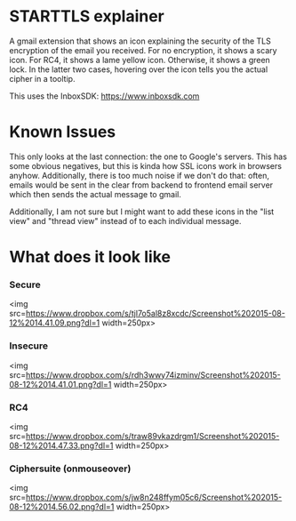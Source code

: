 # STARTTLS explainer
A gmail extension that shows an icon explaining the security of the TLS
encryption of the email you received. For no encryption, it shows a scary icon.
For RC4, it shows a lame yellow icon. Otherwise, it shows a green lock. In the
latter two cases, hovering over the icon tells you the actual cipher in a tooltip.

This uses the InboxSDK: https://www.inboxsdk.com

# Known Issues

This only looks at the last connection: the one to Google's servers. This has
some obvious negatives, but this is kinda how SSL icons work in browsers
anyhow. Additionally, there is too much noise if we don't do that: often,
emails would be sent in the clear from backend to frontend email server which
then sends the actual message to gmail.

Additionally, I am not sure but I might want to add these icons in the "list
view" and "thread view" instead of to each individual message.

# What does it look like

### Secure
<img src=https://www.dropbox.com/s/tjl7o5al8z8xcdc/Screenshot%202015-08-12%2014.41.09.png?dl=1 width=250px>

### Insecure
<img src=https://www.dropbox.com/s/rdh3wwy74izminv/Screenshot%202015-08-12%2014.41.01.png?dl=1 width=250px> 

### RC4
<img src=https://www.dropbox.com/s/traw89vkazdrgm1/Screenshot%202015-08-12%2014.47.33.png?dl=1 width=250px>

### Ciphersuite (onmouseover)
<img src=https://www.dropbox.com/s/jw8n248ffym05c6/Screenshot%202015-08-12%2014.56.02.png?dl=1 width=250px>

